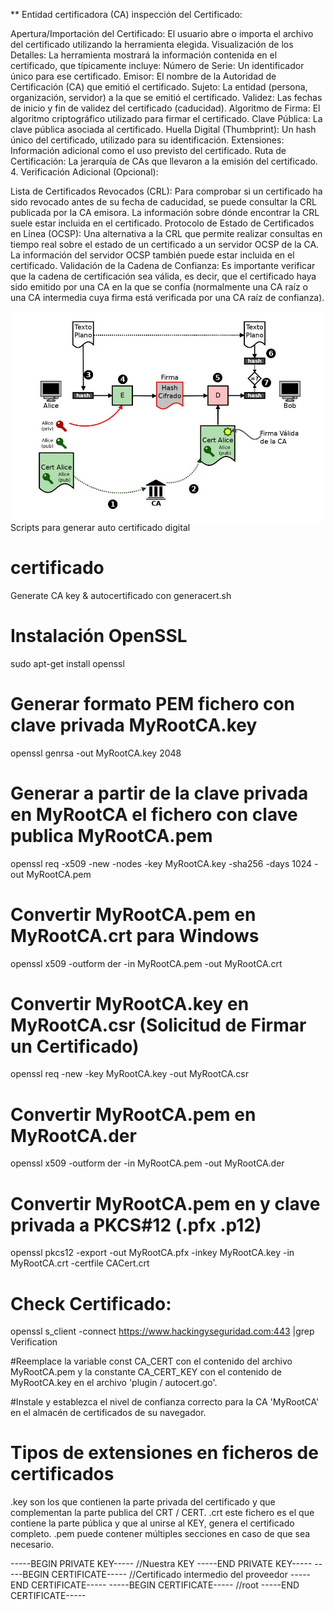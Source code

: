 

** Entidad certificadora (CA) inspección del Certificado:

Apertura/Importación del Certificado: El usuario abre o importa el archivo del certificado utilizando la herramienta elegida.
Visualización de los Detalles: La herramienta mostrará la información contenida en el certificado, que típicamente incluye:
Número de Serie: Un identificador único para ese certificado.
Emisor: El nombre de la Autoridad de Certificación (CA) que emitió el certificado.
Sujeto: La entidad (persona, organización, servidor) a la que se emitió el certificado.
Validez: Las fechas de inicio y fin de validez del certificado (caducidad).
Algoritmo de Firma: El algoritmo criptográfico utilizado para firmar el certificado.
Clave Pública: La clave pública asociada al certificado.
Huella Digital (Thumbprint): Un hash único del certificado, utilizado para su identificación.
Extensiones: Información adicional como el uso previsto del certificado.
Ruta de Certificación: La jerarquía de CAs que llevaron a la emisión del certificado.
4. Verificación Adicional (Opcional):

Lista de Certificados Revocados (CRL): Para comprobar si un certificado ha sido revocado antes de su fecha de caducidad, se puede consultar la CRL publicada por la CA emisora. La información sobre dónde encontrar la CRL suele estar incluida en el certificado.
Protocolo de Estado de Certificados en Línea (OCSP): Una alternativa a la CRL que permite realizar consultas en tiempo real sobre el estado de un certificado a un servidor OCSP de la CA. La información del servidor OCSP también puede estar incluida en el certificado.
Validación de la Cadena de Confianza: Es importante verificar que la cadena de certificación sea válida, es decir, que el certificado haya sido emitido por una CA en la que se confía (normalmente una CA raíz o una CA intermedia cuya firma está verificada por una CA raíz de confianza).

<img style="float:left" alt="Entidad Certificadora" src="https://github.com/hackingyseguridad/certificado/blob/master/ca.jpg">


Scripts para generar auto certificado digital 

# certificado

Generate CA key & autocertificado con generacert.sh

# Instalación OpenSSL
sudo apt-get install openssl

# Generar formato PEM fichero con clave privada MyRootCA.key 
openssl genrsa -out MyRootCA.key 2048

# Generar a partir de la clave privada en MyRootCA el fichero con clave publica MyRootCA.pem
openssl req -x509 -new -nodes -key MyRootCA.key -sha256 -days 1024 -out MyRootCA.pem

# Convertir MyRootCA.pem en MyRootCA.crt para Windows
openssl x509 -outform der -in MyRootCA.pem -out MyRootCA.crt

# Convertir MyRootCA.key en MyRootCA.csr (Solicitud de Firmar un Certificado)
openssl req -new -key MyRootCA.key -out MyRootCA.csr

# Convertir MyRootCA.pem en MyRootCA.der
openssl x509 -outform der -in MyRootCA.pem -out MyRootCA.der

# Convertir MyRootCA.pem en y clave privada a PKCS#12 (.pfx .p12)
openssl pkcs12 -export -out MyRootCA.pfx -inkey MyRootCA.key -in MyRootCA.crt -certfile CACert.crt

# Check Certificado:
openssl s_client -connect https://www.hackingyseguridad.com:443 |grep Verification

#Reemplace la variable const CA_CERT con el contenido del archivo MyRootCA.pem y la constante CA_CERT_KEY con el contenido de MyRootCA.key en el archivo 'plugin / autocert.go'.

#Instale y establezca el nivel de confianza correcto para la CA 'MyRootCA' en el almacén de certificados de su navegador.

# Tipos de extensiones en ficheros de certificados

.key son los que contienen la parte privada del certificado y que complementan la parte publica del CRT / CERT.
.crt este fichero es el que contiene la parte pública y que al unirse al KEY, genera el certificado completo.
.pem puede contener múltiples secciones en caso de que sea necesario.

-----BEGIN PRIVATE KEY-----
//Nuestra KEY
-----END PRIVATE KEY-----
-----BEGIN CERTIFICATE-----
//Certificado intermedio del proveedor
-----END CERTIFICATE-----
-----BEGIN CERTIFICATE-----
//root
-----END CERTIFICATE-----

